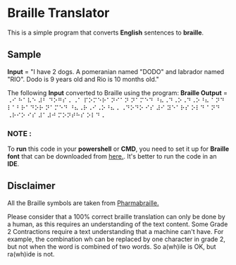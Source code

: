 # Braille Translator
This is a simple program that converts **English** sentences to **braille**.

## Sample
**Input** = "I have 2 dogs. A pomeranian named \"DODO\" and labrador named \"RIO\". Dodo is 9 years old and Rio is 10 months old."


The following **Input** converted to Braille using the program:
**Braille Output** = ⠠⠊ ⠓⠁⠧⠑ ⠼⠃ ⠙⠕⠛⠎⠠ ⠠⠁ ⠏⠕⠍⠑⠗⠁⠝⠊⠁⠝ ⠝⠁⠍⠑⠙ ⠘⠦⠠⠙⠠⠕⠠⠙⠠⠕⠘⠦ ⠁⠝⠙ ⠇⠁⠃⠗⠁⠙⠕⠗ ⠝⠁⠍⠑⠙ ⠘⠦⠠⠗⠠⠊⠠⠕⠘⠦⠠ ⠠⠙⠕⠙⠕ ⠊⠎ ⠼⠊ ⠽⠑⠁⠗⠎ ⠕⠇⠙ ⠁⠝⠙ ⠠⠗⠊⠕ ⠊⠎ ⠼⠁⠼⠚ ⠍⠕⠝⠞⠓⠎ ⠕⠇⠙⠠


### NOTE :
To **run** this code in your **powershell** or **CMD**, you need to set it up for **Braille font** that can be downloaded from [here.](https://www.dafont.com/braille.font).
It's better to run the code in an **IDE**.

## Disclaimer
All the Braille symbols are taken from [Pharmabraille.](https://www.pharmabraille.com/pharmaceutical-braille/the-braille-alphabet/)

Please consider that a 100% correct braille translation can only be done by a human, as this requires an understanding of the text content. Some Grade 2 Contractions require a text understanding that a machine can't have. For example, the combination wh can be replaced by one character in grade 2, but not when the word is combined of two words. So a(wh)ile is OK, but ra(wh)ide is not.

